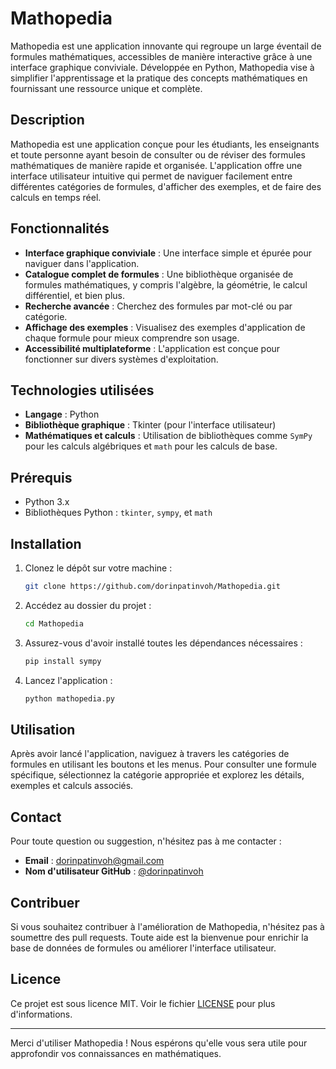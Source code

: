 # Mathopedia

Mathopedia est une application innovante qui regroupe un large éventail de formules mathématiques, accessibles de manière interactive grâce à une interface graphique conviviale. Développée en Python, Mathopedia vise à simplifier l'apprentissage et la pratique des concepts mathématiques en fournissant une ressource unique et complète.

## Description

Mathopedia est une application conçue pour les étudiants, les enseignants et toute personne ayant besoin de consulter ou de réviser des formules mathématiques de manière rapide et organisée. L'application offre une interface utilisateur intuitive qui permet de naviguer facilement entre différentes catégories de formules, d'afficher des exemples, et de faire des calculs en temps réel.

## Fonctionnalités

- **Interface graphique conviviale** : Une interface simple et épurée pour naviguer dans l'application.
- **Catalogue complet de formules** : Une bibliothèque organisée de formules mathématiques, y compris l'algèbre, la géométrie, le calcul différentiel, et bien plus.
- **Recherche avancée** : Cherchez des formules par mot-clé ou par catégorie.
- **Affichage des exemples** : Visualisez des exemples d'application de chaque formule pour mieux comprendre son usage.
- **Accessibilité multiplateforme** : L'application est conçue pour fonctionner sur divers systèmes d'exploitation.

## Technologies utilisées

- **Langage** : Python
- **Bibliothèque graphique** : Tkinter (pour l'interface utilisateur)
- **Mathématiques et calculs** : Utilisation de bibliothèques comme `SymPy` pour les calculs algébriques et `math` pour les calculs de base.

## Prérequis

- Python 3.x
- Bibliothèques Python : `tkinter`, `sympy`, et `math`

## Installation

1. Clonez le dépôt sur votre machine :
   ```bash
   git clone https://github.com/dorinpatinvoh/Mathopedia.git
   ```

2. Accédez au dossier du projet :
   ```bash
   cd Mathopedia
   ```

3. Assurez-vous d'avoir installé toutes les dépendances nécessaires :
   ```bash
   pip install sympy
   ```

4. Lancez l'application :
   ```bash
   python mathopedia.py
   ```

## Utilisation

Après avoir lancé l'application, naviguez à travers les catégories de formules en utilisant les boutons et les menus. Pour consulter une formule spécifique, sélectionnez la catégorie appropriée et explorez les détails, exemples et calculs associés.

## Contact

Pour toute question ou suggestion, n'hésitez pas à me contacter :
- **Email** : [dorinpatinvoh@gmail.com](mailto:dorinpatinvoh@gmail.com)
- **Nom d'utilisateur GitHub** : [@dorinpatinvoh](https://github.com/dorinpatinvoh)

## Contribuer

Si vous souhaitez contribuer à l'amélioration de Mathopedia, n'hésitez pas à soumettre des pull requests. Toute aide est la bienvenue pour enrichir la base de données de formules ou améliorer l'interface utilisateur.

## Licence

Ce projet est sous licence MIT. Voir le fichier [LICENSE](./LICENSE) pour plus d'informations.

---

Merci d'utiliser Mathopedia ! Nous espérons qu'elle vous sera utile pour approfondir vos connaissances en mathématiques.